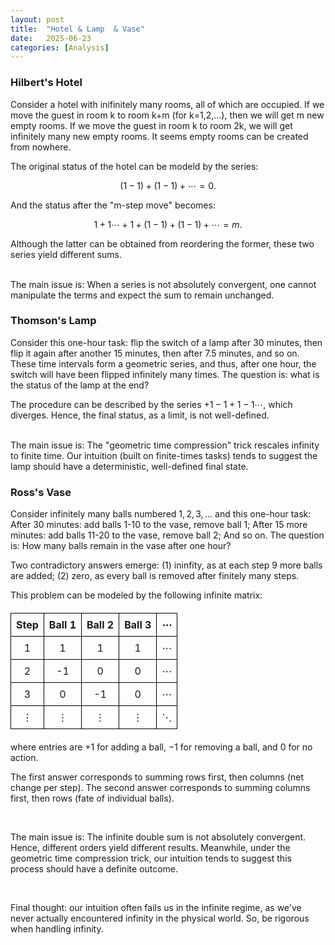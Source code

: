 ```yaml
---
layout: post
title:  "Hotel & Lamp  & Vase"
date:   2025-06-23
categories: [Analysis]
---
```

### Hilbert's Hotel
Consider a hotel with inifinitely many rooms, all of which are occupied. If we move the guest in room k to room k+m (for k=1,2,...), then we will get m new empty rooms. 
If we move the guest in room k to room 2k, we will get infinitely many new empty rooms. It seems empty rooms can be created from nowhere. 

The original status of the hotel can be modeld by the series: 

$$
(1-1)+(1-1)+\cdots=0. 
$$ 

And the status after the "m-step move" becomes: 

$$
1+1 \cdots +1 + (1-1) + (1-1) +\cdots = m. 
$$

Although the latter can be obtained from reordering the former, these two series yield different sums. 

<br>
The main issue is: When a series is not absolutely convergent, one cannot manipulate the terms and expect the sum to remain unchanged. 

<br>


### Thomson's Lamp 
Consider this one-hour task: flip the switch of a lamp after 30 minutes, then flip it again after another 15 minutes, then after 7.5 minutes, and so on. These time intervals form a geometric series, and thus, after one hour, the switch will have been flipped infinitely many times. The question is: what is the status of the lamp at the end?

The procedure can be described by the series $+1-1+1-1\cdots$, which diverges. Hence, the final status, as a limit, is not well-defined. 

<br>
The main issue is: The "geometric time compression" trick rescales infinity to finite time. Our intuition (built on finite-times tasks) tends to suggest the lamp should have a deterministic, well-defined final state. 

<br>

### Ross's Vase
Consider infinitely many balls numbered $1, 2, 3, \ldots$ and this one-hour task: After 30 minutes: add balls 1-10 to the vase, remove ball 1; After 15 more minutes: add balls 11-20 to the vase, remove ball 2; And so on. The question is: How many balls remain in the vase after one hour?

Two contradictory answers emerge: (1) ininfity, as at each step 9 more balls are added; (2) zero, as every ball is removed after finitely many steps. 

This problem can be modeled by the following infinite matrix:

<table style="border-collapse: collapse; margin: 20px auto;">
  <tr>
    <th style="border: 1px solid black; padding: 8px;">Step</th>
    <th style="border: 1px solid black; padding: 8px;">Ball 1</th>
    <th style="border: 1px solid black; padding: 8px;">Ball 2</th>
    <th style="border: 1px solid black; padding: 8px;">Ball 3</th>
    <th style="border: 1px solid black; padding: 8px;">⋯</th>
  </tr>
  <tr>
    <td style="border: 1px solid black; padding: 8px; text-align: center;">1</td>
    <td style="border: 1px solid black; padding: 8px; text-align: center;">1</td>
    <td style="border: 1px solid black; padding: 8px; text-align: center;">1</td>
    <td style="border: 1px solid black; padding: 8px; text-align: center;">1</td>
    <td style="border: 1px solid black; padding: 8px; text-align: center;">⋯</td>
  </tr>
  <tr>
    <td style="border: 1px solid black; padding: 8px; text-align: center;">2</td>
    <td style="border: 1px solid black; padding: 8px; text-align: center;">-1</td>
    <td style="border: 1px solid black; padding: 8px; text-align: center;">0</td>
    <td style="border: 1px solid black; padding: 8px; text-align: center;">0</td>
    <td style="border: 1px solid black; padding: 8px; text-align: center;">⋯</td>
  </tr>
  <tr>
    <td style="border: 1px solid black; padding: 8px; text-align: center;">3</td>
    <td style="border: 1px solid black; padding: 8px; text-align: center;">0</td>
    <td style="border: 1px solid black; padding: 8px; text-align: center;">-1</td>
    <td style="border: 1px solid black; padding: 8px; text-align: center;">0</td>
    <td style="border: 1px solid black; padding: 8px; text-align: center;">⋯</td>
  </tr>
  <tr>
    <td style="border: 1px solid black; padding: 8px; text-align: center;">⋮</td>
    <td style="border: 1px solid black; padding: 8px; text-align: center;">⋮</td>
    <td style="border: 1px solid black; padding: 8px; text-align: center;">⋮</td>
    <td style="border: 1px solid black; padding: 8px; text-align: center;">⋮</td>
    <td style="border: 1px solid black; padding: 8px; text-align: center;">⋱</td>
  </tr>
</table>


where entries are $+1$ for adding a ball, $-1$ for removing a ball, and $0$ for no action.

The first answer corresponds to summing rows first, then columns (net change per step). The second answer corresponds to summing columns first, then rows (fate of individual balls). 

<br>

The main issue is:  The infinite double sum is not absolutely convergent. Hence, different orders yield different results. 
Meanwhile, under the geometric time compression trick, our intuition tends to suggest this process should have a definite outcome. 

<br> 

Final thought: our intuition often fails us in the infinite regime, as we've never actually encountered infinity in the physical world. So, be rigorous when handling infinity. 

